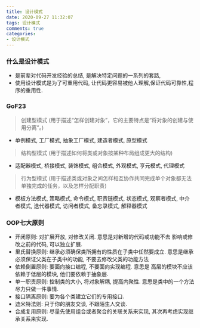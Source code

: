 ```yaml
---
title: 设计模式
date: 2020-09-27 11:32:07
tags: 设计模式
comments: true
categories:
- 设计模式
---
```


### 什么是设计模式 
- 是前辈对代码开发经验的总结, 是解决特定问题的一系列的套路, 
- 使用设计模式是为了可重用代码, 让代码更容易被他人理解,保证代码可靠性,程序的重用性.

### GoF23
> 创建型模式 (用于描述“怎样创建对象”，它的主要特点是“将对象的创建与使用分离”。)

- 单例模式, 工厂模式, 抽象工厂模式, 建造者模式, 原型模式

> 结构型模式 (用于描述如何将类或对象按某种布局组成更大的结构)

-  适配器模式, 桥接模式, 装饰模式, 组合模式, 外观模式, 亨元模式, 代理模式

> 行为型模式 (用于描述类或对象之间怎样相互协作共同完成单个对象都无法单独完成的任务，以及怎样分配职责)

- 模板方法模式, 策略模式, 命令模式, 职责链模式, 状态模式, 观察者模式, 中介者模式, 迭代器模式, 访问者模式, 备忘录模式, 解释器模式

### OOP七大原则

- 开闭原则: 对扩展开放, 对修改关闭. 意思是对新增的代码或功能不去 影响或修改之前的代码, 可以独立扩展.
- 里氏替换原则: 继承必须确保类所拥有的性质在子类中任然要成立. 意思是继承必须保证父类在子类中的功能, 不要去修改父类的功能方法
- 依赖倒置原则: 要面向接口编程, 不要面向实现编程.  意思是 高层的模块不应该依赖于低层的模块, 他们要依赖于抽象层.
- 单一职责原则: 控制类的大小, 将对象解耦, 提高内聚性. 意思是类中的一个方法尽力只做一件事情.
- 接口隔离原则: 要为各个类建立它们的专用接口.
- 迪米特法则:   只于你的朋友交谈, 不跟陌生人交谈. 
- 合成复用原则: 尽量先使用组合或者聚合的关联关系来实现, 其次再考虑实现继承关系来实现.